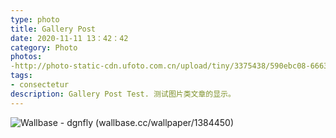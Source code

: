 ```yaml
---
type: photo
title: Gallery Post
date: 2020-11-11 13：42：42
category: Photo
photos:
-http://photo-static-cdn.ufoto.com.cn/upload/tiny/3375438/590ebc08-6663-4077-b447-f932372c6fa2.jpg
tags:
- consectetur
description: Gallery Post Test. 测试图片类文章的显示。
---
```


![Wallbase - dgnfly (wallbase.cc/wallpaper/1384450)](http://ww1.sinaimg.cn/large/81b78497jw1emfgts2pt4j21hc0u0k1c.jpg)
